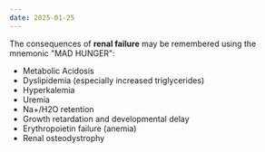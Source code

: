 ```yaml
---
date: 2025-01-25
---
```

The consequences of **renal failure** may be remembered using the mnemonic "MAD HUNGER":
- Metabolic Acidosis  
- Dyslipidemia (especially increased triglycerides)
- Hyperkalemia
- Uremia
- Na+/H2O retention
- Growth retardation and developmental delay
- Erythropoietin failure (anemia)
- Renal osteodystrophy